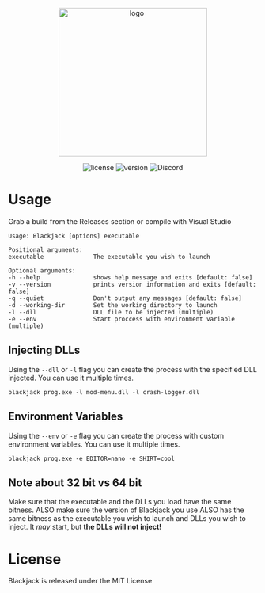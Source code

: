 <p align="center">
    <img alt="logo" height="300" src="https://raw.github.com/hyperbolus/blackjack/master/blackjack.svg">
</p>
<p align="center">
<img alt="license" src="https://img.shields.io/github/license/hyperbolus/blackjack">
<img alt="version" src="https://img.shields.io/badge/version-v1.1.1-brightgreen">
<img alt="Discord" src="https://img.shields.io/discord/839698528170409996">
</p>

# Usage
Grab a build from the Releases section or compile with Visual Studio
```
Usage: Blackjack [options] executable

Positional arguments:
executable              The executable you wish to launch

Optional arguments:
-h --help               shows help message and exits [default: false]
-v --version            prints version information and exits [default: false]
-q --quiet              Don't output any messages [default: false]
-d --working-dir        Set the working directory to launch
-l --dll                DLL file to be injected (multiple)
-e --env                Start proccess with environment variable (multiple)
```
## Injecting DLLs
Using the `--dll` or `-l` flag you can create the process with the specified DLL injected. You can use it multiple times.
```shell
blackjack prog.exe -l mod-menu.dll -l crash-logger.dll
```

## Environment Variables
Using the `--env` or `-e` flag you can create the process with custom environment variables. You can use it multiple times.
```shell
blackjack prog.exe -e EDITOR=nano -e SHIRT=cool
```
## Note about 32 bit vs 64 bit
Make sure that the executable and the DLLs you load have the same bitness. ALSO make sure the version of Blackjack you use ALSO has the same bitness as the executable you wish to launch and DLLs you wish to inject. It *may* start, but **the DLLs will not inject!**
# License
Blackjack is released under the MIT License